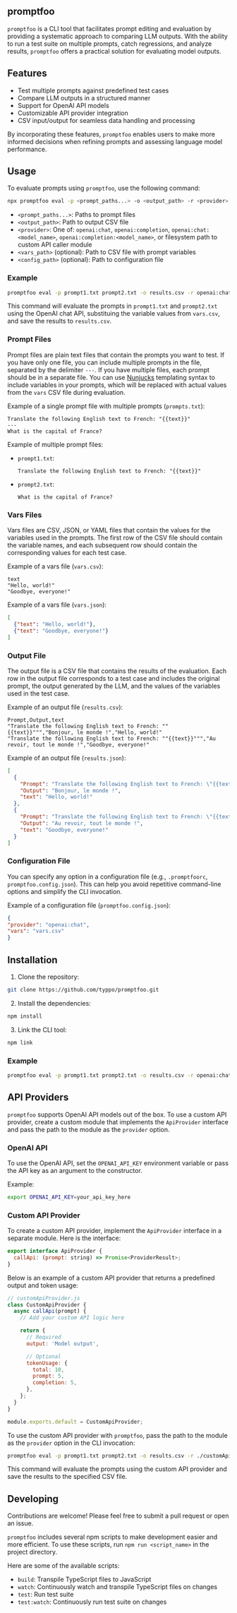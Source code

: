 promptfoo
---

`promptfoo` is a CLI tool that facilitates prompt editing and evaluation by providing a systematic approach to comparing LLM outputs. With the ability to run a test suite on multiple prompts, catch regressions, and analyze results, `promptfoo` offers a practical solution for evaluating model outputs.

## Features

- Test multiple prompts against predefined test cases
- Compare LLM outputs in a structured manner
- Support for OpenAI API models
- Customizable API provider integration
- CSV input/output for seamless data handling and processing

By incorporating these features, `promptfoo` enables users to make more informed decisions when refining prompts and assessing language model performance.

## Usage

To evaluate prompts using `promptfoo`, use the following command:

```bash
npx promptfoo eval -p <prompt_paths...> -o <output_path> -r <provider> [-v <vars_path>] [-c <config_path>]
```

- `<prompt_paths...>`: Paths to prompt files
- `<output_path>`: Path to output CSV file
- `<provider>`: One of: `openai:chat`, `openai:completion`, `openai:chat:<model_name>`, `openai:completion:<model_name>`, or filesystem path to custom API caller module
- `<vars_path>` (optional): Path to CSV file with prompt variables
- `<config_path>` (optional): Path to configuration file

### Example

```bash
promptfoo eval -p prompt1.txt prompt2.txt -o results.csv -r openai:chat -v vars.csv
```

This command will evaluate the prompts in `prompt1.txt` and `prompt2.txt` using the OpenAI chat API, substituing the variable values from `vars.csv`, and save the results to `results.csv`.


### Prompt Files

Prompt files are plain text files that contain the prompts you want to test. If you have only one file, you can include multiple prompts in the file, separated by the delimiter `---`. If you have multiple files, each prompt should be in a separate file. You can use [Nunjucks](https://mozilla.github.io/nunjucks/) templating syntax to include variables in your prompts, which will be replaced with actual values from the `vars` CSV file during evaluation.

Example of a single prompt file with multiple prompts (`prompts.txt`):

```
Translate the following English text to French: "{{text}}"
---
What is the capital of France?
```

Example of multiple prompt files:

- `prompt1.txt`:

  ```
  Translate the following English text to French: "{{text}}"
  ```

- `prompt2.txt`:

  ```
  What is the capital of France?
  ```

### Vars Files

Vars files are CSV, JSON, or YAML files that contain the values for the variables used in the prompts. The first row of the CSV file should contain the variable names, and each subsequent row should contain the corresponding values for each test case.

Example of a vars file (`vars.csv`):

```
text
"Hello, world!"
"Goodbye, everyone!"
```

Example of a vars file (`vars.json`):

```json
[
  {"text": "Hello, world!"},
  {"text": "Goodbye, everyone!"}
]
```

### Output File

The output file is a CSV file that contains the results of the evaluation. Each row in the output file corresponds to a test case and includes the original prompt, the output generated by the LLM, and the values of the variables used in the test case.

Example of an output file (`results.csv`):

```
Prompt,Output,text
"Translate the following English text to French: ""{{text}}""","Bonjour, le monde !","Hello, world!"
"Translate the following English text to French: ""{{text}}""","Au revoir, tout le monde !","Goodbye, everyone!"
```

Example of an output file (`results.json`):

```json
[
  {
    "Prompt": "Translate the following English text to French: \"{{text}}\"",
    "Output": "Bonjour, le monde !",
    "text": "Hello, world!"
  },
  {
    "Prompt": "Translate the following English text to French: \"{{text}}\"",
    "Output": "Au revoir, tout le monde !",
    "text": "Goodbye, everyone!"
  }
]
```

### Configuration File

You can specify any option in a configuration file (e.g., `.promptfoorc`, `promptfoo.config.json`). This can help you avoid repetitive command-line options and simplify the CLI invocation.

Example of a configuration file (`promptfoo.config.json`):

  ```json
{
  "provider": "openai:chat",
  "vars": "vars.csv"
}
```

## Installation

1. Clone the repository:

```bash
git clone https://github.com/typpo/promptfoo.git
```

2. Install the dependencies:

```bash
npm install
```

3. Link the CLI tool:

```bash
npm link
```

### Example

```bash
promptfoo eval -p prompt1.txt prompt2.txt -o results.csv -r openai:chat -v vars.csv
```

## API Providers

`promptfoo` supports OpenAI API models out of the box. To use a custom API provider, create a custom module that implements the `ApiProvider` interface and pass the path to the module as the `provider` option.

### OpenAI API

To use the OpenAI API, set the `OPENAI_API_KEY` environment variable or pass the API key as an argument to the constructor.

Example:

```bash
export OPENAI_API_KEY=your_api_key_here
```


### Custom API Provider

To create a custom API provider, implement the `ApiProvider` interface in a separate module. Here is the interface:

```javascript
export interface ApiProvider {
  callApi: (prompt: string) => Promise<ProviderResult>;
}
```

Below is an example of a custom API provider that returns a predefined output and token usage:

```javascript
// customApiProvider.js
class CustomApiProvider {
  async callApi(prompt) {
    // Add your custom API logic here

    return {
      // Required
      output: 'Model output',

      // Optional
      tokenUsage: {
        total: 10,
        prompt: 5,
        completion: 5,
      },
    };
  }
}

module.exports.default = CustomApiProvider;
```

To use the custom API provider with `promptfoo`, pass the path to the module as the `provider` option in the CLI invocation:

```bash
promptfoo eval -p prompt1.txt prompt2.txt -o results.csv -r ./customApiProvider.js -v vars.csv
```

This command will evaluate the prompts using the custom API provider and save the results to the specified CSV file.

## Developing

Contributions are welcome! Please feel free to submit a pull request or open an issue.

`promptfoo` includes several npm scripts to make development easier and more efficient. To use these scripts, run `npm run <script_name>` in the project directory.

Here are some of the available scripts:

- `build`: Transpile TypeScript files to JavaScript
- `watch`: Continuously watch and transpile TypeScript files on changes
- `test`: Run test suite
- `test:watch`: Continuously run test suite on changes
